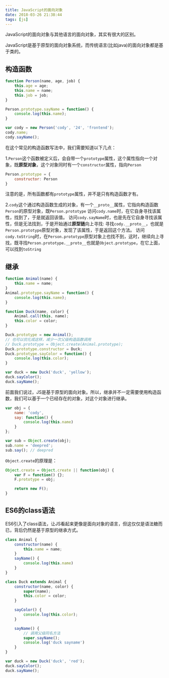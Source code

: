 ```yaml
---
title: JavaScript的面向对象
date: 2018-03-26 21:38:44
tags: [js]
---
```

JavaScript的面向对象与其他语言的面向对象，其实有很大的区别。

JavaScript是基于原型的面向对象系统，而传统语言(比如java)的面向对象都是基于类的。

## 构造函数
```javascript
function Person(name, age, job) {
    this.age = age;
    this.name = name;
    this.job = job;
}

Person.prototype.sayName = function() {
    console.log(this.name);
}
```
```javascript
var cody = new Person('cody', '24', 'frontend');
cody.name;
cody.sayName();
```
<!-- more -->

在这个常见的构造函数写法中，我们需要知道以下几点：

1.`Person`这个函数被定义后，会自带一个`prototype`属性，这个属性指向一个对象，既**原型对象**，这个对象同时有一个`constructor`属性，指向`Person`
```javascript
Person.prototype = {
    constructor: Person
}
```
注意的是，所有函数都有`prototype`属性，并不是只有构造函数才有。

2.`cody`这个通过构造函数生成的对象，有一个`__proto__`属性，它指向构造函数`Person`的原型对象，既`Person.prototype`
访问`cody.name`时，在它自身寻找该属性，找到了，于是就返回该值。
访问`cody.sayName`时，也是先在它自身寻找该属性，但是无法找到，于是开始通过**原型链**向上寻找: 寻找`cody.__proto__`，也就是`Person.prototype`原型对象，发现了该属性，于是返回这个方法。
访问`cody.toString`时，在`Person.prototype`原型对象上也找不到，这时，继续向上寻找，既寻找`Person.prototype.__proto__`也就是`Object.prototype`，在它上面，可以找到`toString`

## 继承
```javascript
function Animal(name) {
    this.name = name;
}
Animal.prototype.sayName = function() {
    console.log(this.name);
}

function Duck(name, color) {
    Animal.call(this, name);
    this.color = color;
}

Duck.prototype = new Animal();
// 也可以优化成这样，减少一次父级构造函数调用
// Duck.prototype = Object.create(Animal.prototype);
Duck.prototype.constructor = Duck;
Duck.prototype.sayColor = function() {
    console.log(this.color);
}
```
```javascript
var duck = new Duck('duck', 'yellow');
duck.sayColor();
duck.sayName();
```

前面我们说过，JS是基于原型的面向对象。所以，继承并不一定需要使用构造函数，我们可以基于一个已经存在的对象，对这个对象进行继承。

```javascript
var obj = {
    name: 'cody',
    say: function() {
        console.log(this.name)
    }
};

var sub = Object.create(obj);
sub.name = 'deepred';
sub.say(); // deepred
```

`Object.create`的原理是：
```javascript
Object.create = Object.create || function(obj) {
    var F = function() {};
    F.prototype = obj;

    return new F();
}
```

## ES6的class语法

ES6引入了class语法，让JS看起来更像是面向对象的语言，但这仅仅是语法糖而已，背后仍然是基于原型的继承方式。

```javascript
class Animal {
    constructor(name) {
        this.name = name;
    }
    sayName() {
        console.log(this.name)
    }
}

class Duck extends Animal {
    constructor(name, color) {
        super(name);
        this.color = color;
    }

    sayColor() {
        console.log(this.color);
    }

    sayName() {
        // 调用父级同名方法
        super.sayName();
        console.log('duck sayname')
    }
}
```
```javascript
var duck = new Duck('duck', 'red');
duck.sayColor();
duck.sayName();
```
